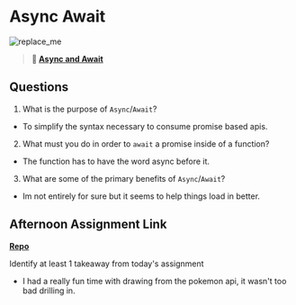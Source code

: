 # Async Await

![replace_me](https://codeworks.blob.core.windows.net/public/assets/img/illustrations/placeholder.svg)

> **📖 [Async and Await](https://codeworksacademy.com/fs-student-guide/resources/wk4/03-Async-Await)**

## Questions

1. What is the purpose of `Async`/`Await`?

- To simplify the syntax necessary to consume promise based apis.

2. What must you do in order to  `await` a promise inside of a function?

- The function has to have the word async before it.


3. What are some of the primary benefits of `Async`/`Await`?

- Im not entirely for sure but it seems to help things load in better.


## Afternoon Assignment Link

**[Repo](https://github.com/PKILB/pokedex)**

Identify at least 1 takeaway from today's assignment

- I had a really fun time with drawing from the pokemon api, it wasn't too bad drilling in.
